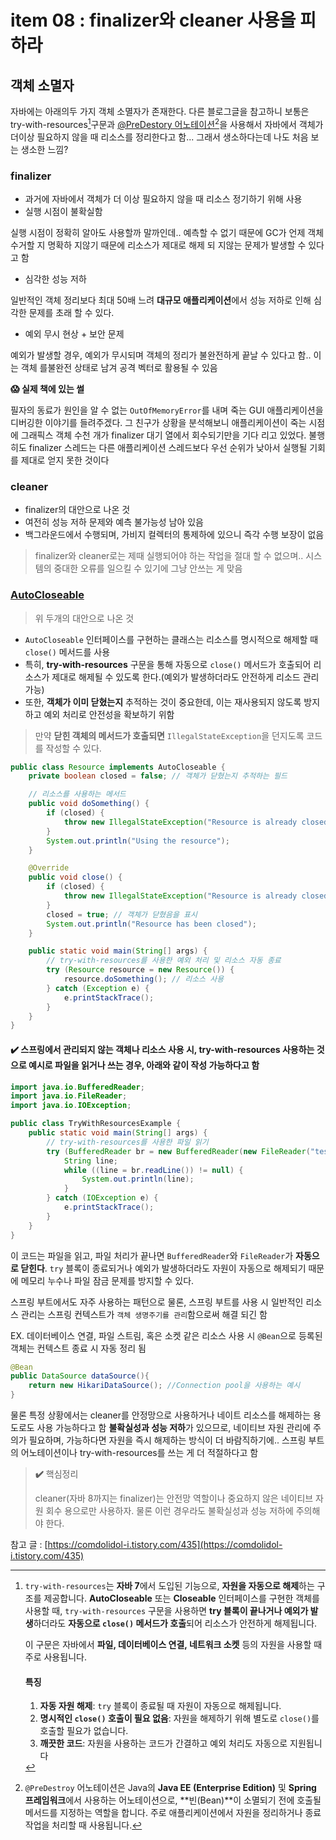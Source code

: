 # item 08 : finalizer와 cleaner 사용을 피하라

## 객체 소멸자

자바에는 아래의두 가지 객체 소멸자가 존재한다.  다른 블로그글을 참고하니 보통은 try-with-resources[^1]구문과 [@PreDestory 어노테이션](#user-content-fn-2)[^2]을 사용해서 자바에서 객체가 더이상 필요하지 않을 때 리소스를 정리한다고 함... 그래서 생소하다는데 나도 처음 보는 생소한 느낌?

### finalizer

* 과거에 자바에서 객체가 더 이상 필요하지 않을 때 리소스 정기하기 위해 사용
* 실행 시점이 불확실함

실행 시점이 정확히 알아도 사용할까 말까인데.. 예측할 수 없기 때문에 GC가 언제 객체 수거할 지 명확하 지않기 때문에 리소스가 제대로 해제 되 지않는 문제가 발생할 수 있다고 함

* 심각한 성능 저하

일반적인 객체 정리보다 최대 50배 느려 **대규모 애플리케이션**에서 성능 저하로 인해 심각한 문제를 초래 할 수 있다.

* 예외 무시 현상 + 보안 문제

예외가 발생할 경우, 예외가 무시되며 객체의 정리가 불완전하게 끝날  수 있다고 함.. 이 는 객체 를불완전 상태로 남겨 공격 벡터로 활용될  수 있음

**😱 실제 책에 있는 썰**

필자의 동료가 원인을 알 수 없는 `OutOfMemoryError`를 내며 죽는 GUI 애플리케이션을 디버깅한 이야기를 들려주겠다. 그 친구가 상황을 분석해보니 애플리케이션이 죽는 시점에 그래픽스 객체 수천 개가 finalizer 대기 열에서 회수되기만을 기다 리고 있었다. 불행히도 finalizer 스레드는 다른 애플리케이션 스레드보다 우선 순위가 낮아서 실행될 기회를 제대로 얻지 못한 것이다

### cleaner

* finalizer의 대안으로 나온 것&#x20;
* 여전히 성능 저하 문제와 예측 불가능성 남아 있음
* 백그라운드에서 수행되며, 가비지 컬렉터의 통제하에 있으니 즉각 수행 보장이 없음

> finalizer와 cleaner로는 제때 실행되어야 하는 작업을 절대 할 수 없으며.. 시스템의 중대한 오류를 일으킬 수 있기에 그냥 안쓰는 게 맞음

### [AutoCloseable](https://mellona-log.gitbook.io/log/programming-lanuage/java/undefined/autocloseable)

> 위 두개의 대안으로 나온 것

* `AutoCloseable` 인터페이스를 구현하는 클래스는 리소스를 명시적으로 해제할 때 `close()` 메서드를 사용
* 특히, **try-with-resources** 구문을 통해 자동으로 `close()` 메서드가 호출되어 리소스가 제대로 해제될 수 있도록 한다.(예외가 발생하더라도 안전하게 리소드 관리 가능)
* 또한, **객체가 이미 닫혔는지** 추적하는 것이 중요한데, 이는 재사용되지 않도록 방지하고 예외 처리로 안전성을 확보하기 위함

> 만약 **닫힌 객체의 메서드가 호출되면** `IllegalStateException`을 던지도록 코드를 작성할 수 있다.

```java
public class Resource implements AutoCloseable {
    private boolean closed = false; // 객체가 닫혔는지 추적하는 필드

    // 리소스를 사용하는 메서드
    public void doSomething() {
        if (closed) {
            throw new IllegalStateException("Resource is already closed");
        }
        System.out.println("Using the resource");
    }

    @Override
    public void close() {
        if (closed) {
            throw new IllegalStateException("Resource is already closed");
        }
        closed = true; // 객체가 닫혔음을 표시
        System.out.println("Resource has been closed");
    }

    public static void main(String[] args) {
        // try-with-resources를 사용한 예외 처리 및 리소스 자동 종료
        try (Resource resource = new Resource()) {
            resource.doSomething(); // 리소스 사용
        } catch (Exception e) {
            e.printStackTrace();
        }
    }
}
```

#### **✔️** 스프링에서 관리되지 않는 객체나 리소스 사용 시, try-with-resources 사용하는 것으로 예시로 파일을 읽거나 쓰는 경우, 아래와 같이 작성 가능하다고 함

```java
import java.io.BufferedReader;
import java.io.FileReader;
import java.io.IOException;

public class TryWithResourcesExample {
    public static void main(String[] args) {
        // try-with-resources를 사용한 파일 읽기
        try (BufferedReader br = new BufferedReader(new FileReader("test.txt"))) {
            String line;
            while ((line = br.readLine()) != null) {
                System.out.println(line);
            }
        } catch (IOException e) {
            e.printStackTrace();
        }
    }
}

```

이 코드는 파일을 읽고, 파일 처리가 끝나면 `BufferedReader`와 `FileReader`가 **자동으로 닫힌다**. `try` 블록이 종료되거나 예외가 발생하더라도 자원이 자동으로 해제되기 때문에 메모리 누수나 파일 잠금 문제를 방지할 수 있다.



스프링 부트에서도 자주 사용하는 패턴으로 물론, 스프링 부트를 사용 시 일반적인 리소스 관리는 스프링 컨텍스트가 `객체 생명주기를 관리`함으로써 해결 되긴 함

EX. 데이터베이스 연결, 파일 스트림, 혹은 소켓 같은 리소스 사용  시 `@Bean`으로 등록된 객체는 컨텍스트 종료 시 자동 정리 됨

```java
@Bean
public DataSource dataSource(){
    return new HikariDataSource(); //Connection pool을 사용하는 예시
}
```



물론 특정 상황에서는 cleaner를 안정망으로 사용하거나 네이트 리소스를 해제하는 용도로도 사용 가능하다고 함 **불확실성과 성능 저하**가 있으므로, 네이티브 자원 관리에 주의가 필요하며, 가능하다면 자원을 즉시 해제하는 방식이 더 바람직하기에.. 스프링 부트의 어노테이션이나 try-with-resources를 쓰는 게 더 적절하다고 함

> **✔️** 핵심정리&#x20;
>
> cleaner(자바 8까지는 finalizer)는 안전망 역할이나 중요하지 않은 네이티브 자원 회수 용으로만 사용하자. 물론 이런 경우라도 불확실성과 성능 저하에 주의해야 한다.

참고 글 : [https://comdolidol-i.tistory.com/435](https://comdolidol-i.tistory.com/435)

[^1]: `try-with-resources`는 **자바 7**에서 도입된 기능으로, **자원을 자동으로 해제**하는 구조를 제공합니다. **AutoCloseable** 또는 **Closeable** 인터페이스를 구현한 객체를 사용할 때, `try-with-resources` 구문을 사용하면 **try 블록이 끝나거나 예외가 발생**하더라도 **자동으로 `close()` 메서드가 호출**되어 리소스가 안전하게 해제됩니다.

    이 구문은 자바에서 **파일, 데이터베이스 연결, 네트워크 소켓** 등의 자원을 사용할 때 주로 사용됩니다.

    #### 특징

    1. **자동 자원 해제**: `try` 블록이 종료될 때 자원이 자동으로 해제됩니다.
    2. **명시적인 `close()` 호출이 필요 없음**: 자원을 해제하기 위해 별도로 `close()`를 호출할 필요가 없습니다.
    3. **깨끗한 코드**: 자원을 사용하는 코드가 간결하고 예외 처리도 자동으로 지원됩니다

[^2]: `@PreDestroy` 어노테이션은 Java의 **Java EE (Enterprise Edition)** 및 **Spring 프레임워크**에서 사용하는 어노테이션으로, \*\*빈(Bean)\*\*이 소멸되기 전에 호출될 메서드를 지정하는 역할을 합니다. 주로 애플리케이션에서 자원을 정리하거나 종료 작업을 처리할 때 사용됩니다.
